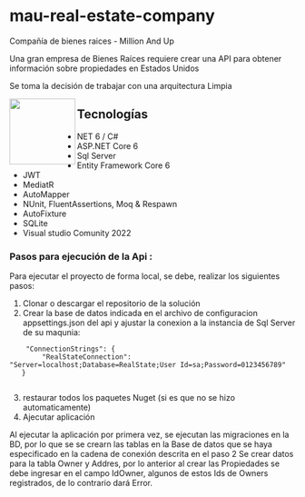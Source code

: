 # mau-real-estate-company
Compañía de bienes raices - Million And Up

Una gran empresa de Bienes Raíces requiere crear una API para obtener información sobre propiedades en Estados Unidos

Se toma la decisión de trabajar con una arquitectura Limpia

<img align="left" width="116" height="116" src="https://raw.githubusercontent.com/arbems/Clean-Architecture-Solution/main/.github/icon.png" />


## Tecnologías
* NET 6 / C#
* ASP.NET Core 6
* Sql Server
* Entity Framework Core 6
* JWT
* MediatR
* AutoMapper
* NUnit, FluentAssertions, Moq & Respawn
* AutoFixture
* SQLite
* Visual studio Comunity 2022

### Pasos para ejecución de la Api :
Para ejecutar el proyecto de forma local, se debe, realizar los siguientes pasos: 
1. Clonar o descargar el repositorio de la solución
2. Crear la base de datos indicada en el archivo de configuracion appsettings.json del api y ajustar la conexion a la instancia de Sql Server de su maqunia:
```
	"ConnectionStrings": {
		"RealStateConnection": "Server=localhost;Database=RealState;User Id=sa;Password=0123456789"
   }
   
```
3. restaurar todos los paquetes Nuget (si es que no se hizo automaticamente)
4. Ajecutar aplicación

Al ejecutar la aplicación por primera vez, se ejecutan las migraciones en la BD, por lo que se se crearn las tablas en la Base de datos que se haya especificado en la cadena de conexión descrita en el paso 2
Se crear datos para la tabla Owner y Addres, por lo anterior al crear las Propiedades se debe ingresar en el campo IdOwner, algunos de estos Ids de Owners registrados, de lo contrario dará Error.



